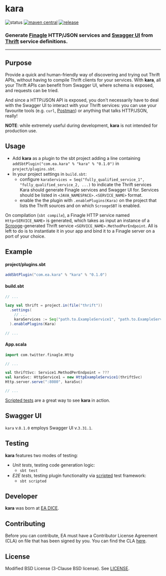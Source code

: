 # kara

![status](https://img.shields.io/badge/status-active-brightgreen.svg)
[![maven central](https://maven-badges.herokuapp.com/maven-central/com.ea.kara/kara/badge.svg)](https://search.maven.org/artifact/com.ea.kara/kara)
[![release](https://img.shields.io/github/v/release/electronicarts/kara)](https://github.com/electronicarts/kara/releases)

### Generate [Finagle](https://twitter.github.io/finagle/) HTTP/JSON services and [Swagger UI](https://swagger.io/tools/swagger-ui/) from [Thrift](https://thrift.apache.org/) service definitions.

------

## Purpose

Provide a quick and human-friendly way of discovering and trying out Thrift APIs, without having to compile Thrift clients for your services.
With **kara**, all your Thrift APIs can benefit from Swagger UI, where schema is exposed, and requests can be tried.

And since a HTTP/JSON API is exposed, you don't necessarily have to deal with the Swagger UI to interact with your Thrift services: you can use your favourite tools (e.g. `curl`, [Postman](https://www.postman.com/)) or anything that talks HTTP/JSON, really!

**NOTE**: while extremely useful during development, **kara** is not intended for production use.

## Usage

- Add **kara** as a plugin to the sbt project adding a line containing `addSbtPlugin("com.ea.kara" % "kara" % "0.1.0")` in `project/plugins.sbt`.
- In your project settings in `build.sbt`:
  - configure `karaServices = Seq("fully_qualified_service_1", "fully_qualified_service_2, ...)` to indicate the Thrift services Kara should generate Finagle services and Swagger UI for. Services should be listed in `<JAVA_NAMESPACE>.<SERVICE_NAME>` format.
  - enable the the plugin with `.enablePlugins(Kara)` on the project that lists the Thrift sources and on which `ScroogeSBT` is enabled.

On compilation (`sbt compile`), a Finagle HTTP service named `Http<SERVICE_NAME>` is generated, which takes as input an instance of a [Scrooge](http://twitter.github.io/scrooge/)-generated Thrift service `<SERVICE_NAME>.MethodPerEndpoint`. All is left to do is to instantiate it in your app and bind it to a Finagle server on a port of your choice.

## Example

#### project/plugins.sbt

```scala
addSbtPlugin("com.ea.kara" % "kara" % "0.1.0")
```

#### build.sbt

```scala
// ...

lazy val thrift = project.in(file("thrift"))
  .settings(
    // ...
    karaServices := Seq("path.to.ExampleService1", "path.to.ExampleService2")
  ).enablePlugins(Kara)
  
// ...  
```

#### App.scala

```scala
import com.twitter.finagle.Http

// ...

val thriftSvc: Service1.MethodPerEndpoint = ???
val karaSvc: HttpService1 = new HttpExampleService1(thriftSvc)
Http.server.serve(":8080", karaSvc)

// ...
```

[Scripted tests](./src/sbt-test/kara/) are a great way to see **kara** in action.

## Swagger UI

`kara` v.`0.1.0` employs Swagger UI v.`3.31.1`.

## Testing

**kara** features two modes of testing:
- *Unit tests*, testing code generation logic:
  - `sbt test`
- *E2E tests*, testing plugin functionality via [scripted](https://www.scala-sbt.org/1.x/docs/Testing-sbt-plugins.html) test framework:
  - `sbt scripted`

## Developer

**kara** was born at [EA DICE](https://www.dice.se/).

## Contributing

Before you can contribute, EA must have a Contributor License Agreement (CLA) on file that has been signed by you. You can find the CLA [here](https://electronicarts.na1.echosign.com/public/esignWidget?wid=CBFCIBAA3AAABLblqZhByHRvZqmltGtliuExmuV-WNzlaJGPhbSRg2ufuPsM3P0QmILZjLpkGslg24-UJtek*).

## License

Modified BSD License (3-Clause BSD license). See [LICENSE](./LICENSE).
